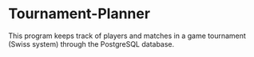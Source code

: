 # Tournament-Planner
This program keeps track of players and matches in a game tournament (Swiss system) through the PostgreSQL database.
